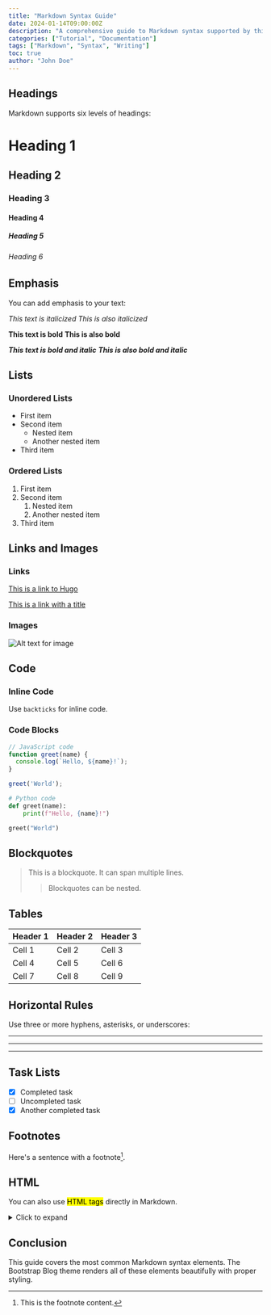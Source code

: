 ```yaml
---
title: "Markdown Syntax Guide"
date: 2024-01-14T09:00:00Z
description: "A comprehensive guide to Markdown syntax supported by this theme"
categories: ["Tutorial", "Documentation"]
tags: ["Markdown", "Syntax", "Writing"]
toc: true
author: "John Doe"
---
```


## Headings

Markdown supports six levels of headings:

# Heading 1
## Heading 2
### Heading 3
#### Heading 4
##### Heading 5
###### Heading 6

## Emphasis

You can add emphasis to your text:

*This text is italicized*
_This is also italicized_

**This text is bold**
__This is also bold__

***This text is bold and italic***
___This is also bold and italic___

## Lists

### Unordered Lists

- First item
- Second item
  - Nested item
  - Another nested item
- Third item

### Ordered Lists

1. First item
2. Second item
   1. Nested item
   2. Another nested item
3. Third item

## Links and Images

### Links

[This is a link to Hugo](https://gohugo.io)

[This is a link with a title](https://gohugo.io "Hugo Static Site Generator")

### Images

![Alt text for image](/images/sample.jpg)

## Code

### Inline Code

Use `backticks` for inline code.

### Code Blocks

```javascript
// JavaScript code
function greet(name) {
  console.log(`Hello, ${name}!`);
}

greet('World');
```

```python
# Python code
def greet(name):
    print(f"Hello, {name}!")

greet("World")
```

## Blockquotes

> This is a blockquote.
> It can span multiple lines.
>
> > Blockquotes can be nested.

## Tables

| Header 1 | Header 2 | Header 3 |
|----------|----------|----------|
| Cell 1   | Cell 2   | Cell 3   |
| Cell 4   | Cell 5   | Cell 6   |
| Cell 7   | Cell 8   | Cell 9   |

## Horizontal Rules

Use three or more hyphens, asterisks, or underscores:

---

***

___

## Task Lists

- [x] Completed task
- [ ] Uncompleted task
- [x] Another completed task

## Footnotes

Here's a sentence with a footnote[^1].

[^1]: This is the footnote content.

## HTML

You can also use <mark>HTML tags</mark> directly in Markdown.

<details>
<summary>Click to expand</summary>

This is hidden content that can be expanded.

</details>

## Conclusion

This guide covers the most common Markdown syntax elements. The Bootstrap Blog theme renders all of these elements beautifully with proper styling.